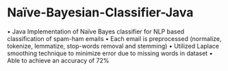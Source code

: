 # Naïve-Bayesian-Classifier-Java
• Java Implementation of Naïve Bayes classifier for NLP based classification of spam-ham emails
• Each email is preprocessed (normalize, tokenize, lemmatize, stop-words removal and stemming)
• Utilized Laplace smoothing technique to minimize error due to missing words in dataset
• Able to achieve an accuracy of 72%